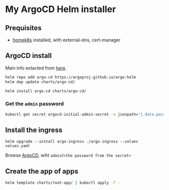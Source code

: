 # My ArgoCD Helm installer

## Prequisites

* [homek8s](https://github.com/paolodenti/homek8s) installed, with external-dns, cert-manager

## ArgoCD install

Main info extacted from [here](https://www.arthurkoziel.com/setting-up-argocd-with-helm/).

```bash
helm repo add argo-cd https://argoproj.github.io/argo-helm
helm dep update charts/argo-cd/

helm install argo-cd charts/argo-cd/
```

### Get the `admin` password

```bash
kubectl get secret argocd-initial-admin-secret -o jsonpath="{.data.password}" | base64 -d
```

## Install the ingress

```
helm upgrade --install argo-ingress ./argo-ingress --values values.yaml
```

Browse [ArgoCD](https://argo.paolodenti.dev), wiht `admin`/`<the password from the secret>`


## Create the app of apps

```bash
helm template charts/root-app/ | kubectl apply -f -
```
